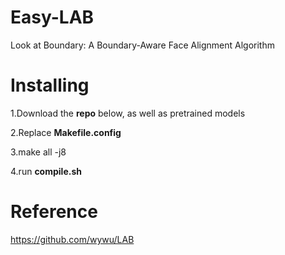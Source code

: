 # Easy-LAB

Look at Boundary: A Boundary-Aware Face Alignment Algorithm

# Installing

1.Download the **repo** below, as well as pretrained models

2.Replace **Makefile.config**

3.make all -j8

4.run **compile.sh**

# Reference

https://github.com/wywu/LAB
